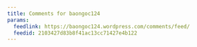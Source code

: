 ```yaml
---
title: Comments for baongoc124
params:
  feedlink: https://baongoc124.wordpress.com/comments/feed/
  feedid: 2103427d83b8f41ac13cc71427e4b122
---
```

